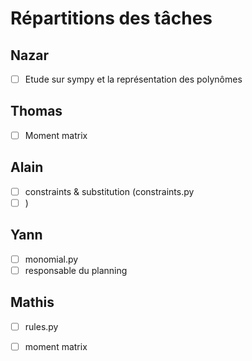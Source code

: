 # Répartitions des tâches

## Nazar

- [ ] Etude sur sympy et la représentation des polynômes

## Thomas

- [ ] Moment matrix

## Alain

- [ ] constraints & substitution (constraints.py
- [ ] )

## Yann

- [ ] monomial.py
- [ ] responsable du planning

## Mathis

- [ ] rules.py
- [ ] moment matrix


